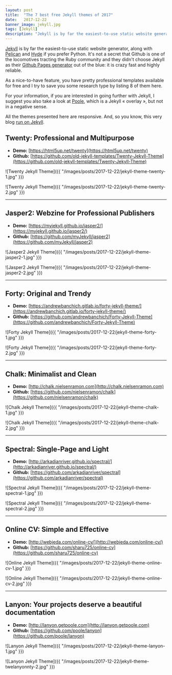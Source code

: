 ```yaml
---
layout: post
title:  "The 7 best free Jekyll themes of 2017"
date:   2017-12-22
banner_image: jekyll.jpg
tags: [Jekyll]
description: "Jekyll is by far the easiest-to-use static website generator, along with Pelican and Hyde if you prefer Python. It's not a secret that Github is one of the locomotives tracting the Ruby community but they didn't choose Jekyll as their Github Pages generator out of the blue: it's crazy fast and highly reliable."
---
```


[Jekyll](https://jekyllrb.com) is by far the easiest-to-use static website generator, along with [Pelican](http://docs.getpelican.com/en/stable/) and [Hyde](http://hyde.github.io) if you prefer Python. It's not a secret that Github is one of the locomotives tracting the Ruby community and they didn't choose Jekyll as their [Github Pages generator](https://pages.github.com) out of the blue: it is crazy fast and highly reliable.

As a nice-to-have feature, you have pretty professional templates available for free and I try to save you some research type by listing 8 of them here.

For your information, if you are interested in going further with Jekyll, I suggest you also take a look at [Poole](http://getpoole.com), which is a Jekyll « overlay », but not in a negative sense.

All the themes presented here are responsive. And, so you know, this very blog [run on Jekyll](https://github.com/ivangabriele/blog).

<!--more-->

## Twenty: Professional and Multipurpose

* **Demo:** [https://html5up.net/twenty](https://html5up.net/twenty)
* **Github:** [https://github.com/old-jekyll-templates/Twenty-Jekyll-Theme](https://github.com/old-jekyll-templates/Twenty-Jekyll-Theme)

![Twenty Jekyll Theme]({{ "/images/posts/2017-12-22/jekyll-theme-twenty-1.jpg" }})

![Twenty Jekyll Theme]({{ "/images/posts/2017-12-22/jekyll-theme-twenty-2.jpg" }})

---

## Jasper2: Webzine for Professional Publishers

* **Demo:** [https://myjekyll.github.io/jasper2/](https://myjekyll.github.io/jasper2/)
* **Github:** [https://github.com/myJekyll/jasper2](https://github.com/myJekyll/jasper2)

![Jasper2 Jekyll Theme]({{ "/images/posts/2017-12-22/jekyll-theme-jasper2-1.jpg" }})

![Jasper2 Jekyll Theme]({{ "/images/posts/2017-12-22/jekyll-theme-jasper2-2.jpg" }})

---

## Forty: Original and Trendy

* **Demo:** [https://andrewbanchich.gitlab.io/forty-jekyll-theme/](https://andrewbanchich.gitlab.io/forty-jekyll-theme/)
* **Github:** [https://github.com/andrewbanchich/Forty-Jekyll-Theme](https://github.com/andrewbanchich/Forty-Jekyll-Theme)

![Forty Jekyll Theme]({{ "/images/posts/2017-12-22/jekyll-theme-forty-1.jpg" }})

![Forty Jekyll Theme]({{ "/images/posts/2017-12-22/jekyll-theme-forty-2.jpg" }})

---

## Chalk: Minimalist and Clean

* **Demo:** [http://chalk.nielsenramon.com](http://chalk.nielsenramon.com)
* **Github:** [https://github.com/nielsenramon/chalk](https://github.com/nielsenramon/chalk)

![Chalk Jekyll Theme]({{ "/images/posts/2017-12-22/jekyll-theme-chalk-1.jpg" }})

![Chalk Jekyll Theme]({{ "/images/posts/2017-12-22/jekyll-theme-chalk-2.jpg" }})

---

## Spectral: Single-Page and Light

* **Demo:** [http://arkadianriver.github.io/spectral/](http://arkadianriver.github.io/spectral/)
* **Github:** [https://github.com/arkadianriver/spectral](https://github.com/arkadianriver/spectral)

![Spectral Jekyll Theme]({{ "/images/posts/2017-12-22/jekyll-theme-spectral-1.jpg" }})

![Spectral Jekyll Theme]({{ "/images/posts/2017-12-22/jekyll-theme-spectral-2.jpg" }})

---

## Online CV: Simple and Effective

* **Demo:** [http://webjeda.com/online-cv/](http://webjeda.com/online-cv/)
* **Github:** [https://github.com/sharu725/online-cv](https://github.com/sharu725/online-cv)

![Online Jekyll Theme]({{ "/images/posts/2017-12-22/jekyll-theme-online-cv-1.jpg" }})

![Online Jekyll Theme]({{ "/images/posts/2017-12-22/jekyll-theme-online-cv-2.jpg" }})

---

## Lanyon: Your projects deserve a beautiful documentation

* **Demo:** [http://lanyon.getpoole.com](http://lanyon.getpoole.com)
* **Github:** [https://github.com/poole/lanyon](https://github.com/poole/lanyon)

![Lanyon Jekyll Theme]({{ "/images/posts/2017-12-22/jekyll-theme-lanyon-1.jpg" }})

![Lanyon Jekyll Theme]({{ "/images/posts/2017-12-22/jekyll-theme-twelanyonnty-2.jpg" }})
